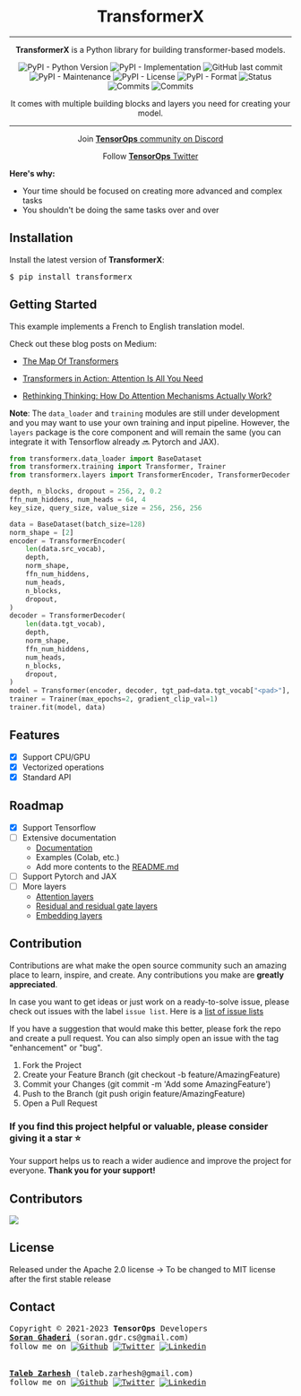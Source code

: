 <div align="center">
<h1><b>TransformerX</b></h1>
<hr>
<p><b>TransformerX</b> is a Python library for building transformer-based models.</p>
</div>

<div align="center">
<img alt="PyPI - Python Version" src="https://img.shields.io/pypi/pyversions/emgraph">
<img alt="PyPI - Implementation" src="https://img.shields.io/pypi/implementation/transformerx">
<img alt="GitHub last commit" src="https://img.shields.io/github/last-commit/tensorops/transformerx">
<img alt="PyPI - Maintenance" src="https://img.shields.io/badge/Maintained%3F-yes-green.svg">
<img alt="PyPI - License" src="https://img.shields.io/pypi/l/transformerx.svg">
<img alt="PyPI - Format" src="https://img.shields.io/pypi/format/transformerx.svg">
<img alt="Status" src="https://img.shields.io/pypi/status/transformerx.svg">
<img alt="Commits" src="https://badgen.net/github/commits/tensorops/transformerx">
<img alt="Commits" src="https://img.shields.io/badge/TensorFlow 2-FF6F00?style=flat&logo=tensorflow&logoColor=white">
</div>

<div align="center">
<p>It comes with multiple building blocks and layers you need for creating your model.</p>
<hr>
</div>

<div align="center">
    <p>Join <a href="https://discord.gg/WGdPS5NJ"><b>TensorOps</b> community on Discord</a></p>
    <p>Follow <a target="_blank" href="https://twitter.com/tensorops"><b>TensorOps</b> Twitter</a></p>
</div>

<b>Here's why:</b>

- Your time should be focused on creating more advanced and complex tasks
- You shouldn't be doing the same tasks over and over

<div>
  <h2>Installation</h2>
  <p>Install the latest version of <b>TransformerX</b>:</p>
  <pre>$ pip install transformerx</pre>
</div>

<div>
<h2>Getting Started</h2>
<p>This example implements a French to English translation model.</p>

<p>Check out these blog posts on Medium:

- <a href="https://towardsdatascience.com/the-map-of-transformers-e14952226398">The Map Of Transformers</a></p>
- <a href="https://towardsdatascience.com/transformers-in-action-attention-is-all-you-need-ac10338a023a">Transformers in Action: Attention Is All You Need</a></p>
- <a href="https://towardsdatascience.com/rethinking-thinking-how-do-attention-mechanisms-actually-work-a6f67d313f99">Rethinking Thinking: How Do Attention Mechanisms Actually Work?</a></p>

<b>Note</b>: The <code>data_loader</code> and <code>training</code> modules are still under development and you may 
want to use your own training and input pipeline. However, 
the <code>layers</code> package is the core component and will remain the same (you can integrate it with Tensorflow already 🔜 Pytorch and JAX). 

```python
from transformerx.data_loader import BaseDataset
from transformerx.training import Transformer, Trainer
from transformerx.layers import TransformerEncoder, TransformerDecoder

depth, n_blocks, dropout = 256, 2, 0.2
ffn_num_hiddens, num_heads = 64, 4
key_size, query_size, value_size = 256, 256, 256

data = BaseDataset(batch_size=128)
norm_shape = [2]
encoder = TransformerEncoder(
    len(data.src_vocab),
    depth,
    norm_shape,
    ffn_num_hiddens,
    num_heads,
    n_blocks,
    dropout,
)
decoder = TransformerDecoder(
    len(data.tgt_vocab),
    depth,
    norm_shape,
    ffn_num_hiddens,
    num_heads,
    n_blocks,
    dropout,
)
model = Transformer(encoder, decoder, tgt_pad=data.tgt_vocab["<pad>"], lr=0.001)
trainer = Trainer(max_epochs=2, gradient_clip_val=1)
trainer.fit(model, data)
```

</div>

<div>
<h2>Features</h2>

- [x] Support CPU/GPU
- [x] Vectorized operations
- [x] Standard API

</div>

<div>
<h2>Roadmap</h2>

- [x] Support Tensorflow
- [ ] Extensive documentation
  - <a href="https://github.com/tensorops/TransformerX/issues/30">Documentation</a>
  - Examples (Colab, etc.)
  - Add more contents to the <a href="https://github.com/tensorops/TransformerX/blob/master/README.md">README.md</a>
- [ ] Support Pytorch and JAX
- [ ] More layers
    - <a href="https://github.com/tensorops/TransformerX/issues/44">Attention layers</a>
  - <a href="https://github.com/tensorops/TransformerX/issues/42">Residual and residual gate layers</a>
  - <a href="https://github.com/tensorops/TransformerX/issues/41">Embedding layers</a>
</div>
<div>
<h2>Contribution</h2>

Contributions are what make the open source community such an amazing place to learn, inspire, and create. Any contributions you make are <b>greatly appreciated</b>.

In case you want to get ideas or just work on a ready-to-solve issue, please check out issues with the label `issue list`.
Here is  a <a href="https://github.com/tensorops/TransformerX/issues?q=is%3Aissue+is%3Aopen+label%3A%22issue+list%22">
list of issue lists</a> 

If you have a suggestion that would make this better, please fork the repo and create a pull request. You can also simply open an issue with the tag "enhancement" or "bug". 

<ol>
<li>Fork the Project</li>
<li>Create your Feature Branch (git checkout -b feature/AmazingFeature)</li>
<li>Commit your Changes (git commit -m 'Add some AmazingFeature')</li>
<li>Push to the Branch (git push origin feature/AmazingFeature)</li>
<li>Open a Pull Request</li>
</ol>

<h3>If you find this project helpful or valuable, please consider giving it a star ⭐️</h3> Your support helps us to reach 
a wider audience and improve the project for everyone. <b>Thank you for your support!</b>
</div>

<div>
<h2>Contributors</h2>
<a href = "https://github.com/Tanu-N-Prabhu/Python/graphs/contributors">
  <img src = "https://contrib.rocks/image?repo=tensorops/transformerx"/>
</a>
</div>

<div>
<h2>License</h2>
<p>Released under the Apache 2.0 license -> To be changed to MIT license after the first stable release</p>
</div>

<h2>Contact</h2>
<div class="footer"><pre>Copyright &copy; 2021-2023 <b>TensorOps</b> Developers
<a href="https://soran-ghaderi.github.io/"><b>Soran Ghaderi</b></a> (soran.gdr.cs@gmail.com)
follow me on <a href="https://github.com/soran-ghaderi"><img alt="Github" src="https://img.shields.io/badge/GitHub-100000?&logo=github&logoColor=white"></a> <a href="https://twitter.com/soranghadri"><img alt="Twitter" src="https://img.shields.io/badge/Twitter-1DA1F2?&logo=twitter&logoColor=white"></a> <a href="https://www.linkedin.com/in/soran-ghaderi/"><img alt="Linkedin" src="https://img.shields.io/badge/LinkedIn-0077B5?&logo=linkedin&logoColor=white"></a>
<br>
<a href="https://uk.linkedin.com/in/taleb-zarhesh"><b>Taleb Zarhesh</b></a> (taleb.zarhesh@gmail.com)
follow me on <a href="https://github.com/sigma1326"><img alt="Github" src="https://img.shields.io/badge/GitHub-100000?&logo=github&logoColor=white"></a> <a href="https://twitter.com/taleb__z"><img alt="Twitter" src="https://img.shields.io/badge/Twitter-1DA1F2?&logo=twitter&logoColor=white"></a> <a href="https://www.linkedin.com/in/taleb-zarhesh/"><img alt="Linkedin" src="https://img.shields.io/badge/LinkedIn-0077B5?&logo=linkedin&logoColor=white"></a>
</pre>
</div>
